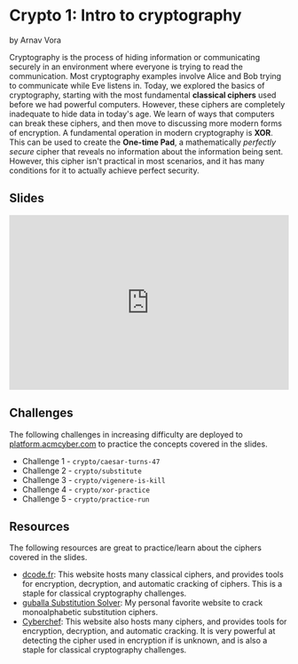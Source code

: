 # Crypto 1: Intro to cryptography
by Arnav Vora

Cryptography is the process of hiding information or communicating securely in an environment where everyone is trying to read the communication. Most cryptography examples involve Alice and Bob trying to communicate while Eve listens in. Today, we explored the basics of cryptography, starting with the most fundamental **classical ciphers** used before we had powerful computers. However, these ciphers are completely inadequate to hide data in today's age. We learn of ways that computers can break these ciphers, and then move to discussing more modern forms of encryption. A fundamental operation in modern cryptography is **XOR**. This can be used to create the **One-time Pad**, a mathematically *perfectly secure* cipher that reveals no information about the information being sent. However, this cipher isn't practical in most scenarios, and it has many conditions for it to actually achieve perfect security.

## Slides
<iframe src="https://docs.google.com/presentation/d/e/2PACX-1vSIjnYQvGXvOCIJcABaLmEXMellar4SxyVLlOqJmY5CH9HamAS2kuDTJgaopo3w6i-cc3Rz7EUB7Duk/embed?start=false&loop=false&delayms=3000" frameborder="0" width="100%" style="aspect-ratio: 16 / 10;" allowfullscreen="true" mozallowfullscreen="true" webkitallowfullscreen="true"></iframe>

## Challenges
The following challenges in increasing difficulty are deployed to [platform.acmcyber.com](https://platform.acmcyber.com) to practice the concepts covered in the slides.
- Challenge 1 - `crypto/caesar-turns-47`
- Challenge 2 - `crypto/substitute`
- Challenge 3 - `crypto/vigenere-is-kill`
- Challenge 4 - `crypto/xor-practice`
- Challenge 5 - `crypto/practice-run`

## Resources
The following resources are great to practice/learn about the ciphers covered in the slides.
- [dcode.fr](https://www.dcode.fr/): This website hosts many classical ciphers, and provides tools for encryption, decryption, and automatic cracking of ciphers. This is a staple for classical cryptography challenges.
- [guballa Substitution Solver](https://www.guballa.de/substitution-solver): My personal favorite website to crack monoalphabetic substitution ciphers.
- [Cyberchef](https://gchq.github.io/CyberChef/): This website also hosts many ciphers, and provides tools for encryption, decryption, and automatic cracking. It is very powerful at detecting the cipher used in encryption if is unknown, and is also a staple for classical cryptography challenges.

